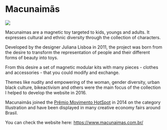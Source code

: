 # Macunaimãs

![](https://i.imgur.com/lAWaAiZ.png)

Macunaimas are a magnetic toy targeted to kids, youngs and adults. It expresses
cultural and ethnic diversity through the collection of characters.

Developed by the designer Juliana Lisboa in 2011, the project was born from the
desire to transform the representation of people and their different forms of
beauty into toys.

From this desire a set of magnetic modular kits with many pieces - clothes and
accessories - that you could modify and exchange.

Themes like nudity and empowering of the woman, gender diversity, urban black culture,
bikeactivism and others were the main focus of the collection I helped to develop
the website in 2016.

Macunaimãs joined the [Prêmio Movimento HotSpot](http://movimentohotspot.com/) in 2014 on the category
Illustration and have been displayed in many creative economy fairs around Brasil.

You can check the website here: https://www.macunaimas.com.br/
